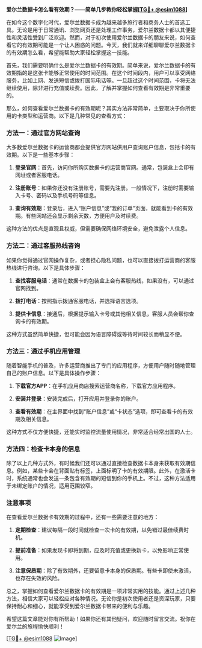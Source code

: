 **爱尔兰数据卡怎么看有效期？——简单几步教你轻松掌握[[TG💪+ @esim1088](https://t.me/s/esim1088)]**

在如今这个数字化时代，爱尔兰数据卡成为越来越多旅行者和商务人士的首选工具。无论是用于日常通讯、浏览网页还是处理工作事务，爱尔兰数据卡都以其便捷性和灵活性受到广泛欢迎。然而，对于初次使用爱尔兰数据卡的朋友来说，如何查看它的有效期可能是一个让人困惑的问题。今天，我们就来详细聊聊爱尔兰数据卡的有效期怎么看，希望能帮助大家轻松掌握这一技能。

首先，我们需要明确什么是爱尔兰数据卡的有效期。简单来说，爱尔兰数据卡的有效期指的是这张卡能够正常使用的时间范围。在这个时间段内，用户可以享受网络服务，比如上网、发送短信或拨打国际电话等。一旦超过这个时间范围，卡将无法继续使用，除非进行充值或续费。因此，了解并掌握如何查看有效期是非常重要的。

那么，如何查看爱尔兰数据卡的有效期呢？其实方法非常简单，主要取决于你所使用的卡类型和运营商。以下是几种常见的查看方式：

### 方法一：通过官方网站查询

大多数爱尔兰数据卡的运营商都会提供官方网站供用户查询账户信息，包括卡的有效期。以下是一些基本步骤：

1. **登录官网**：首先，访问你所购买数据卡的运营商官网。通常，包装盒上会印有网址或者客服电话。
   
2. **注册账号**：如果你还没有注册账号，需要先注册。一般情况下，注册时需要输入卡号、密码以及手机号码等信息。

3. **查询有效期**：登录后，进入“账户信息”或“我的订单”页面，就能看到卡的有效期。有些网站还会显示剩余天数，方便用户及时续费。

这种方法的优点是直观且权威，但需要确保网络环境安全，避免泄露个人信息。

### 方法二：通过客服热线咨询

如果你觉得通过官网操作复杂，或者担心隐私问题，也可以直接拨打运营商的客服热线进行咨询。以下是具体步骤：

1. **查找客服电话**：通常在数据卡的包装盒上会有客服热线，如果没有，可以通过官网找到。

2. **拨打电话**：按照指示拨通客服电话，并选择语言选项。

3. **提供卡信息**：接通后，根据提示输入卡号或其他相关信息，客服人员会帮你查询卡的有效期。

这种方式虽然简单快捷，但可能会因为语言障碍或等待时间较长而稍显不便。

### 方法三：通过手机应用管理

随着智能手机的普及，许多运营商推出了专门的应用程序，方便用户随时随地管理自己的账户信息。以下是具体操作步骤：

1. **下载官方APP**：在手机应用商店搜索运营商名称，下载官方应用程序。

2. **安装并登录**：安装完成后，打开应用并登录你的账户。

3. **查看有效期**：在主界面中找到“账户信息”或“卡状态”选项，即可查看卡的有效期及相关信息。

这种方式不仅方便快捷，还能实时监控流量使用情况，非常适合经常出国的人士。

### 方法四：检查卡本身的信息

除了以上几种方式外，有时候我们还可以通过直接检查数据卡本身来获取有效期信息。例如，某些卡会在背面贴有标签，上面标明了卡的有效期限。此外，在激活卡时，系统通常也会发送一条包含有效期的短信到你的手机上。不过，这种方法适用于未绑定账户的情况，适用范围较窄。

### 注意事项

在查看爱尔兰数据卡有效期的过程中，还有一些需要注意的地方：

1. **定期检查**：建议每隔一段时间就检查一次卡的有效期，以免错过最佳续费时机。

2. **提前准备**：如果发现卡即将到期，应及时充值或更换新卡，以免影响正常使用。

3. **注意保质期**：除了有效期外，还要留意卡本身的保质期。有些卡即使未激活，也存在失效的风险。

总之，掌握如何查看爱尔兰数据卡的有效期是一项非常实用的技能。通过上述几种方法，相信大家可以轻松应对各种情况。无论你是初次使用者还是资深玩家，只要保持耐心和细心，就能享受到爱尔兰数据卡带来的便利与乐趣。

希望这篇文章能对你有所帮助！如果你还有其他疑问，欢迎随时留言交流。祝你在爱尔兰的旅程愉快顺利！

[[TG💪+ @esim1088](https://t.me/s/esim1088) ![Image](https://i.postimg.cc/4NQfJmqS/Snipaste-2025-05-13-00-14-12.png)]